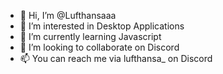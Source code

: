 - 👋 Hi, I’m @Lufthansaaa
- 👀 I’m interested in Desktop Applications
- 🌱 I’m currently learning Javascript
- 💞️ I’m looking to collaborate on Discord
- 📫 You can reach me via lufthansa_ on Discord

<!---
Lufthansaaa/Lufthansaaa is a ✨ special ✨ repository because its `README.md` (this file) appears on your GitHub profile.
You can click the Preview link to take a look at your changes.
--->
